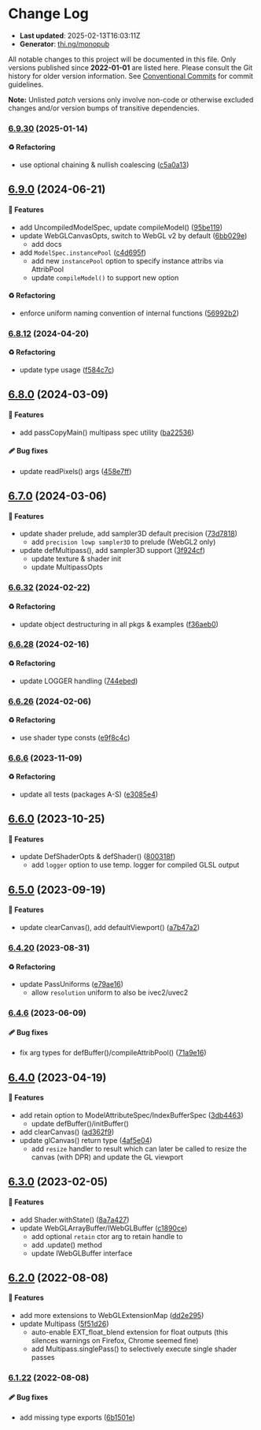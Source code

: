 # Change Log

- **Last updated**: 2025-02-13T16:03:11Z
- **Generator**: [thi.ng/monopub](https://thi.ng/monopub)

All notable changes to this project will be documented in this file.
Only versions published since **2022-01-01** are listed here.
Please consult the Git history for older version information.
See [Conventional Commits](https://conventionalcommits.org/) for commit guidelines.

**Note:** Unlisted _patch_ versions only involve non-code or otherwise excluded changes
and/or version bumps of transitive dependencies.

### [6.9.30](https://github.com/thi-ng/umbrella/tree/@thi.ng/webgl@6.9.30) (2025-01-14)

#### ♻️ Refactoring

- use optional chaining & nullish coalescing ([c5a0a13](https://github.com/thi-ng/umbrella/commit/c5a0a13))

## [6.9.0](https://github.com/thi-ng/umbrella/tree/@thi.ng/webgl@6.9.0) (2024-06-21)

#### 🚀 Features

- add UncompiledModelSpec, update compileModel() ([95be119](https://github.com/thi-ng/umbrella/commit/95be119))
- update WebGLCanvasOpts, switch to WebGL v2 by default ([6bb029e](https://github.com/thi-ng/umbrella/commit/6bb029e))
  - add docs
- add `ModelSpec.instancePool` ([c4d695f](https://github.com/thi-ng/umbrella/commit/c4d695f))
  - add new `instancePool` option to specify instance attribs via AttribPool
  - update `compileModel()` to support new option

#### ♻️ Refactoring

- enforce uniform naming convention of internal functions ([56992b2](https://github.com/thi-ng/umbrella/commit/56992b2))

### [6.8.12](https://github.com/thi-ng/umbrella/tree/@thi.ng/webgl@6.8.12) (2024-04-20)

#### ♻️ Refactoring

- update type usage ([f584c7c](https://github.com/thi-ng/umbrella/commit/f584c7c))

## [6.8.0](https://github.com/thi-ng/umbrella/tree/@thi.ng/webgl@6.8.0) (2024-03-09)

#### 🚀 Features

- add passCopyMain() multipass spec utility ([ba22536](https://github.com/thi-ng/umbrella/commit/ba22536))

#### 🩹 Bug fixes

- update readPixels() args ([458e7ff](https://github.com/thi-ng/umbrella/commit/458e7ff))

## [6.7.0](https://github.com/thi-ng/umbrella/tree/@thi.ng/webgl@6.7.0) (2024-03-06)

#### 🚀 Features

- update shader prelude, add sampler3D default precision ([73d7818](https://github.com/thi-ng/umbrella/commit/73d7818))
  - add `precision lowp sampler3D` to prelude (WebGL2 only)
- update defMultipass(), add sampler3D support ([3f924cf](https://github.com/thi-ng/umbrella/commit/3f924cf))
  - update texture & shader init
  - update MultipassOpts

### [6.6.32](https://github.com/thi-ng/umbrella/tree/@thi.ng/webgl@6.6.32) (2024-02-22)

#### ♻️ Refactoring

- update object destructuring in all pkgs & examples ([f36aeb0](https://github.com/thi-ng/umbrella/commit/f36aeb0))

### [6.6.28](https://github.com/thi-ng/umbrella/tree/@thi.ng/webgl@6.6.28) (2024-02-16)

#### ♻️ Refactoring

- update LOGGER handling ([744ebed](https://github.com/thi-ng/umbrella/commit/744ebed))

### [6.6.26](https://github.com/thi-ng/umbrella/tree/@thi.ng/webgl@6.6.26) (2024-02-06)

#### ♻️ Refactoring

- use shader type consts ([e9f8c4c](https://github.com/thi-ng/umbrella/commit/e9f8c4c))

### [6.6.6](https://github.com/thi-ng/umbrella/tree/@thi.ng/webgl@6.6.6) (2023-11-09)

#### ♻️ Refactoring

- update all tests (packages A-S) ([e3085e4](https://github.com/thi-ng/umbrella/commit/e3085e4))

## [6.6.0](https://github.com/thi-ng/umbrella/tree/@thi.ng/webgl@6.6.0) (2023-10-25)

#### 🚀 Features

- update DefShaderOpts & defShader() ([800318f](https://github.com/thi-ng/umbrella/commit/800318f))
  - add `logger` option to use temp. logger for compiled GLSL output

## [6.5.0](https://github.com/thi-ng/umbrella/tree/@thi.ng/webgl@6.5.0) (2023-09-19)

#### 🚀 Features

- update clearCanvas(), add defaultViewport() ([a7b47a2](https://github.com/thi-ng/umbrella/commit/a7b47a2))

### [6.4.20](https://github.com/thi-ng/umbrella/tree/@thi.ng/webgl@6.4.20) (2023-08-31)

#### ♻️ Refactoring

- update PassUniforms ([e79ae16](https://github.com/thi-ng/umbrella/commit/e79ae16))
  - allow `resolution` uniform to also be ivec2/uvec2

### [6.4.6](https://github.com/thi-ng/umbrella/tree/@thi.ng/webgl@6.4.6) (2023-06-09)

#### 🩹 Bug fixes

- fix arg types for defBuffer()/compileAttribPool() ([71a9e16](https://github.com/thi-ng/umbrella/commit/71a9e16))

## [6.4.0](https://github.com/thi-ng/umbrella/tree/@thi.ng/webgl@6.4.0) (2023-04-19)

#### 🚀 Features

- add retain option to ModelAttributeSpec/IndexBufferSpec ([3db4463](https://github.com/thi-ng/umbrella/commit/3db4463))
  - update defBuffer()/initBuffer()
- add clearCanvas() ([ad362f9](https://github.com/thi-ng/umbrella/commit/ad362f9))
- update glCanvas() return type ([4af5e04](https://github.com/thi-ng/umbrella/commit/4af5e04))
  - add `resize` handler to result which can later be called to
    resize the canvas (with DPR) and update the GL viewport

## [6.3.0](https://github.com/thi-ng/umbrella/tree/@thi.ng/webgl@6.3.0) (2023-02-05)

#### 🚀 Features

- add Shader.withState() ([8a7a427](https://github.com/thi-ng/umbrella/commit/8a7a427))
- update WebGLArrayBuffer/IWebGLBuffer ([c1890ce](https://github.com/thi-ng/umbrella/commit/c1890ce))
  - add optional `retain` ctor arg to retain handle to
  - add .update() method
  - update IWebGLBuffer interface

## [6.2.0](https://github.com/thi-ng/umbrella/tree/@thi.ng/webgl@6.2.0) (2022-08-08)

#### 🚀 Features

- add more extensions to WebGLExtensionMap ([dd2e295](https://github.com/thi-ng/umbrella/commit/dd2e295))
- update Multipass ([5f51d26](https://github.com/thi-ng/umbrella/commit/5f51d26))
  - auto-enable EXT_float_blend extension for float outputs
    (this silences warnings on Firefox, Chrome seemed fine)
  - add Multipass.singlePass() to selectively execute single shader passes

### [6.1.22](https://github.com/thi-ng/umbrella/tree/@thi.ng/webgl@6.1.22) (2022-08-08)

#### 🩹 Bug fixes

- add missing type exports ([6b1501e](https://github.com/thi-ng/umbrella/commit/6b1501e))
